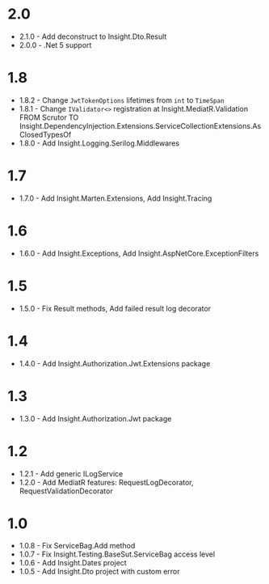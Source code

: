 # 2.0

* 2.1.0 - Add deconstruct to Insight.Dto.Result
* 2.0.0 - .Net 5 support

# 1.8

* 1.8.2 - Change `JwtTokenOptions` lifetimes from `int` to `TimeSpan`
* 1.8.1 - Change `IValidator<>` registration at Insight.MediatR.Validation FROM Scrutor TO Insight.DependencyInjection.Extensions.ServiceCollectionExtensions.AsClosedTypesOf
* 1.8.0 - Add Insight.Logging.Serilog.Middlewares

# 1.7

* 1.7.0 - Add Insight.Marten.Extensions, Add Insight.Tracing

# 1.6

* 1.6.0 - Add Insight.Exceptions, Add Insight.AspNetCore.ExceptionFilters

# 1.5

* 1.5.0 - Fix Result methods, Add failed result log decorator

# 1.4

* 1.4.0 - Add Insight.Authorization.Jwt.Extensions package

# 1.3

* 1.3.0 - Add Insight.Authorization.Jwt package

# 1.2

* 1.2.1 - Add generic ILogService 
* 1.2.0 - Add MediatR features: RequestLogDecorator, RequestValidationDecorator

# 1.0

* 1.0.8 - Fix ServiceBag.Add method
* 1.0.7 - Fix Insight.Testing.BaseSut.ServiceBag access level
* 1.0.6 - Add Insight.Dates project
* 1.0.5 - Add Insight.Dto project with custom error
